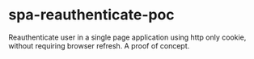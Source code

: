 # spa-reauthenticate-poc
Reauthenticate user in a single page application using http only cookie, without requiring browser refresh. A proof of concept.
